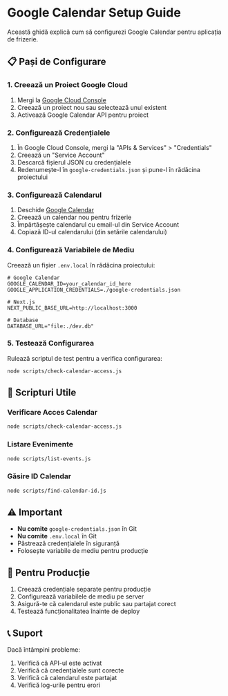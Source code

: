 # Google Calendar Setup Guide

Această ghidă explică cum să configurezi Google Calendar pentru aplicația de frizerie.

## 📋 Pași de Configurare

### 1. Creează un Proiect Google Cloud

1. Mergi la [Google Cloud Console](https://console.cloud.google.com/)
2. Creează un proiect nou sau selectează unul existent
3. Activează Google Calendar API pentru proiect

### 2. Configurează Credențialele

1. În Google Cloud Console, mergi la "APIs & Services" > "Credentials"
2. Creează un "Service Account"
3. Descarcă fișierul JSON cu credențialele
4. Redenumește-l în `google-credentials.json` și pune-l în rădăcina proiectului

### 3. Configurează Calendarul

1. Deschide [Google Calendar](https://calendar.google.com/)
2. Creează un calendar nou pentru frizerie
3. Împărtășește calendarul cu email-ul din Service Account
4. Copiază ID-ul calendarului (din setările calendarului)

### 4. Configurează Variabilele de Mediu

Creează un fișier `.env.local` în rădăcina proiectului:

```env
# Google Calendar
GOOGLE_CALENDAR_ID=your_calendar_id_here
GOOGLE_APPLICATION_CREDENTIALS=./google-credentials.json

# Next.js
NEXT_PUBLIC_BASE_URL=http://localhost:3000

# Database
DATABASE_URL="file:./dev.db"
```

### 5. Testează Configurarea

Rulează scriptul de test pentru a verifica configurarea:

```bash
node scripts/check-calendar-access.js
```

## 🔧 Scripturi Utile

### Verificare Acces Calendar

```bash
node scripts/check-calendar-access.js
```

### Listare Evenimente

```bash
node scripts/list-events.js
```

### Găsire ID Calendar

```bash
node scripts/find-calendar-id.js
```

## ⚠️ Important

- **Nu comite** `google-credentials.json` în Git
- **Nu comite** `.env.local` în Git
- Păstrează credențialele în siguranță
- Folosește variabile de mediu pentru producție

## 🚀 Pentru Producție

1. Creează credențiale separate pentru producție
2. Configurează variabilele de mediu pe server
3. Asigură-te că calendarul este public sau partajat corect
4. Testează funcționalitatea înainte de deploy

## 📞 Suport

Dacă întâmpini probleme:

1. Verifică că API-ul este activat
2. Verifică că credențialele sunt corecte
3. Verifică că calendarul este partajat
4. Verifică log-urile pentru erori
